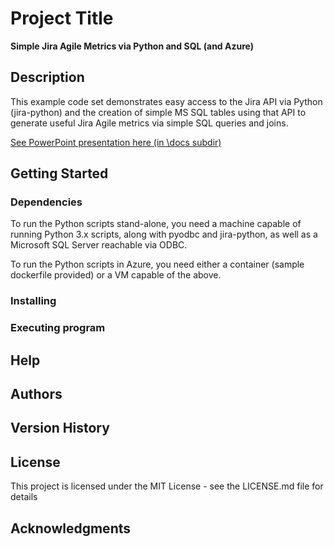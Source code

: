# Project Title

**Simple Jira Agile Metrics via Python and SQL (and Azure)**

## Description

This example code set demonstrates easy access to the Jira API via Python (jira-python) and the creation of simple MS SQL tables using that API to generate useful Jira Agile metrics via simple SQL queries and joins.

[See PowerPoint presentation here (in \docs subdir)](https://github.com/bobk/azurejirametrics/blob/master/docs)

## Getting Started

### Dependencies

To run the Python scripts stand-alone, you need a machine capable of running Python 3.x scripts, along with pyodbc and jira-python, as well as a Microsoft SQL Server reachable via ODBC.

To run the Python scripts in Azure, you need either a container (sample dockerfile provided) or a VM capable of the above.

### Installing

### Executing program

## Help

## Authors

## Version History

## License

This project is licensed under the MIT License - see the LICENSE.md file for details

## Acknowledgments
